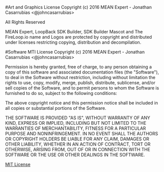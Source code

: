#Art and Graphics License
Copyright (c) 2016 MEAN Expert - Jonathan Casarrubias <@johncasarrubias>

All Rights Reserved
 
MEAN Expert, LoopBack SDK Builder, SDK Builder Mascot and The FireLoop.io name and Logos are protected by copyright and distributed under licenses restricting copying, distribution and decompilation.

#Software MTI License
Copyright (c) 2016 MEAN Expert - Jonathan Casarrubias <@johncasarrubias>

Permission is hereby granted, free of charge, to any person obtaining a copy of this software and associated documentation files (the "Software"), to deal in the Software without restriction, including without limitation the rights to use, copy, modify, merge, publish, distribute, sublicense, and/or sell copies of the Software, and to permit persons to whom the Software is furnished to do so, subject to the following conditions:

The above copyright notice and this permission notice shall be included in all copies or substantial portions of the Software.

THE SOFTWARE IS PROVIDED "AS IS", WITHOUT WARRANTY OF ANY KIND, EXPRESS OR IMPLIED, INCLUDING BUT NOT LIMITED TO THE WARRANTIES OF MERCHANTABILITY, FITNESS FOR A PARTICULAR PURPOSE AND NONINFRINGEMENT. IN NO EVENT SHALL THE AUTHORS OR COPYRIGHT HOLDERS BE LIABLE FOR ANY CLAIM, DAMAGES OR OTHER LIABILITY, WHETHER IN AN ACTION OF CONTRACT, TORT OR OTHERWISE, ARISING FROM, OUT OF OR IN CONNECTION WITH THE SOFTWARE OR THE USE OR OTHER DEALINGS IN THE SOFTWARE.

[MIT License](http://opensource.org/licenses/MIT)